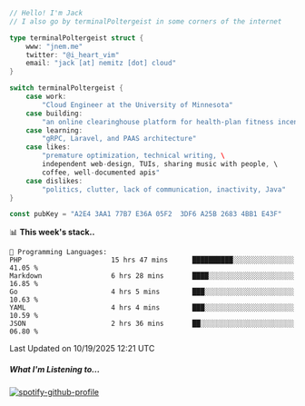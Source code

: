 ```go
// Hello! I'm Jack
// I also go by terminalPoltergeist in some corners of the internet

type terminalPoltergeist struct {
    www: "jnem.me"
    twitter: "@i_heart_vim"
    email: "jack [at] nemitz [dot] cloud"
}

switch terminalPoltergeist {
    case work:
        "Cloud Engineer at the University of Minnesota"
    case building:
        "an online clearinghouse platform for health-plan fitness incentive programs"
    case learning:
        "gRPC, Laravel, and PAAS architecture"
    case likes:
        "premature optimization, technical writing, \
        independent web-design, TUIs, sharing music with people, \
        coffee, well-documented apis"
    case dislikes:
        "politics, clutter, lack of communication, inactivity, Java"
}

const pubKey = "A2E4 3AA1 77B7 E36A 05F2  3DF6 A25B 2683 4BB1 E43F"
```

<!--START_SECTION:waka-->
📊 **This week's stack..** 

```text
💬 Programming Languages: 
PHP                      15 hrs 47 mins      ██████████░░░░░░░░░░░░░░░   41.05 % 
Markdown                 6 hrs 28 mins       ████░░░░░░░░░░░░░░░░░░░░░   16.85 % 
Go                       4 hrs 5 mins        ███░░░░░░░░░░░░░░░░░░░░░░   10.63 % 
YAML                     4 hrs 4 mins        ███░░░░░░░░░░░░░░░░░░░░░░   10.59 % 
JSON                     2 hrs 36 mins       ██░░░░░░░░░░░░░░░░░░░░░░░   06.80 % 
```


 Last Updated on 10/19/2025 12:21 UTC
<!--END_SECTION:waka-->

##### What I'm Listening to...

[![spotify-github-profile](https://jnem.me/listening-item?maxAge=2592000)](https://jnem.me/listening)
